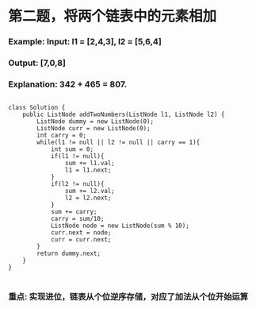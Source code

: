 # 第二题，将两个链表中的元素相加
### Example: Input: l1 = [2,4,3], l2 = [5,6,4]
### Output: [7,0,8]
### Explanation: 342 + 465 = 807.

<pre>
<code>
class Solution {
    public ListNode addTwoNumbers(ListNode l1, ListNode l2) {
        ListNode dummy = new ListNode(0);
        ListNode curr = new ListNode(0);
        int carry = 0; 
        while(l1 != null || l2 != null || carry == 1){
            int sum = 0;
            if(l1 != null){
                sum += l1.val;
                l1 = l1.next;
            }
            if(l2 != null){
                sum += l2.val;
                l2 = l2.next;
            }
            sum += carry;
            carry = sum/10;
            ListNode node = new ListNode(sum % 10);
            curr.next = node;
            curr = curr.next;
        }
        return dummy.next;
    }
}
</code>
</pre>

### 重点: 实现进位，链表从个位逆序存储，对应了加法从个位开始运算